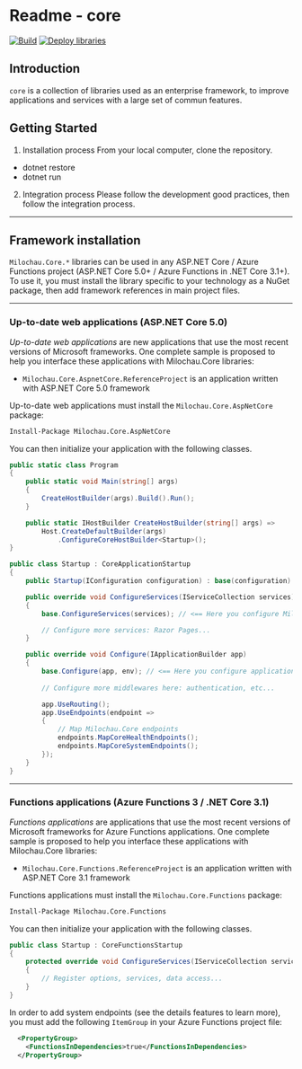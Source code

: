 # Readme - core

[![Build](https://github.com/amilochau/core/actions/workflows/build.yml/badge.svg)](https://github.com/amilochau/core/actions/workflows/build.yml)
[![Deploy libraries](https://github.com/amilochau/core/actions/workflows/deploy-libraries.yml/badge.svg)](https://github.com/amilochau/core/actions/workflows/deploy-libraries.yml)

## Introduction

`core` is a collection of libraries used as an enterprise framework, to improve applications and services with a large set of commun features.

## Getting Started

1. Installation process
From your local computer, clone the repository.

- dotnet restore
- dotnet run

2. Integration process
Please follow the development good practices, then follow the integration process.

---

## Framework installation

`Milochau.Core.*` libraries can be used in any ASP.NET Core / Azure Functions project (ASP.NET Core 5.0+ / Azure Functions in .NET Core 3.1+). To use it, you must install the library specific to your technology as a NuGet package, then add framework references in main project files.

---

### Up-to-date web applications (ASP.NET Core 5.0)

*Up-to-date web applications* are new applications that use the most recent versions of Microsoft frameworks. One complete sample is proposed to help you interface these applications with Milochau.Core libraries:

- `Milochau.Core.AspnetCore.ReferenceProject` is an application written with ASP.NET Core 5.0 framework

Up-to-date web applications must install the `Milochau.Core.AspNetCore` package:

```ps
Install-Package Milochau.Core.AspNetCore
```

You can then initialize your application with the following classes.

```csharp
public static class Program
{
    public static void Main(string[] args)
    {
        CreateHostBuilder(args).Build().Run();
    }

    public static IHostBuilder CreateHostBuilder(string[] args) =>
        Host.CreateDefaultBuilder(args)
            .ConfigureCoreHostBuilder<Startup>();
}
```

```csharp
public class Startup : CoreApplicationStartup
{
    public Startup(IConfiguration configuration) : base(configuration) { }

    public override void ConfigureServices(IServiceCollection services)
    {
        base.ConfigureServices(services); // <== Here you configure Milochau.Core features

        // Configure more services: Razor Pages...
    }

    public override void Configure(IApplicationBuilder app)
    {
        base.Configure(app, env); // <== Here you configure application to use Milochau.Core features
        
        // Configure more middlewares here: authentication, etc...

        app.UseRouting();
        app.UseEndpoints(endpoint =>
        {
            // Map Milochau.Core endpoints
            endpoints.MapCoreHealthEndpoints();
            endpoints.MapCoreSystemEndpoints();
        });
    }
}
```

---

### Functions applications (Azure Functions 3 / .NET Core 3.1)

*Functions applications* are applications that use the most recent versions of Microsoft frameworks for Azure Functions applications. One complete sample is proposed to help you interface these applications with Milochau.Core libraries:

- `Milochau.Core.Functions.ReferenceProject` is an application written with ASP.NET Core 3.1 framework

Functions applications must install the `Milochau.Core.Functions` package:

```ps
Install-Package Milochau.Core.Functions
```

You can then initialize your application with the following classes.

```csharp
public class Startup : CoreFunctionsStartup
{
    protected override void ConfigureServices(IServiceCollection services, IConfiguration configuration)
    {
        // Register options, services, data access...
    }
}
```

In order to add system endpoints (see the details features to learn more), you must add the following `ItemGroup` in your Azure Functions project file:

```xml
  <PropertyGroup>
    <FunctionsInDependencies>true</FunctionsInDependencies>
  </PropertyGroup>
```

